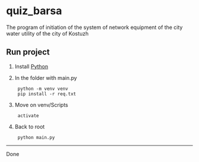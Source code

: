 # quiz_barsa
The program of initiation of the system of network equipment of the city water utility of the city of Kostuzh

Run project
-------------------------
1. Install [Python](https://www.python.org/downloads/)

2. In the folder with main.py 
		
		python -m venv venv
		pip install -r req.txt

3. Move on venv/Scripts
 
		activate

4. Back to root
  
		python main.py
	
-------------------------
Done
